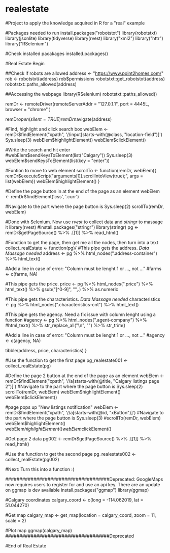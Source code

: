 # realestate
#Project to apply the knowledge acquired in R for a "real" example

#Packages needed to run
install.packages("robotstxt")
library(robotstxt)
library(jsonlite)
library(tidyverse)
library(rvest)
library("xml2")
library("httr")
library("RSelenium")

#Check installed pacakages
installed.packages()

#Real Estate Begin

##Check if robots are allowed
address <- "https://www.point2homes.com/"
rob <- robotstxt(address)
rob$permissions
robotstxt::get_robotstxt(address)
robotstxt::paths_allowed(address)

##Accessing the webpage
library(RSelenium)
robotstxt::paths_allowed()

remDr <- remoteDriver(remoteServerAddr = "127.0.1.1",
                      port = 4445L,
                      browser = "chrome" )

remDr$open(silent = TRUE)
remDr$navigate(address)

#Find, highlight and click search box
webElem <- remDr$findElement("xpath", '//input[starts-with(@class, "location-field")]')
Sys.sleep(3)
webElem$highlightElement()
webElem$clickElement()

#Write the search and hit enter
#webElem$sendKeysToElement(list("Calgary"))
Sys.sleep(3)
webElem$sendKeysToElement(list(key = "enter"))

#Funtion to move to web element
scrollTo <- function(remDr, webElem){
  remDr$executeScript("arguments[0].scrollIntoView(true);", args = list(webElem))
  webElem$highlightElement()
}

#Define the page button in at the end of the page as an element
webElem <- remDr$findElement('css', '.curr')

#Navigate to the part where the page button is
Sys.sleep(2)
scrollTo(remDr, webElem)

#Done with Selenium. Now use *rvest* to collect data and *stringr* to massage it 
library(rvest)
#install.packages("stringr")
library(stringr)
pg <- remDr$getPageSource() %>% .[[1]] %>% read_html()

#Function to get the page, then get me all the nodes, then turn into a text
collect_realEstate <- function(pg){
  #This pipe gets the address. *Data Massage needed*
  address <- pg %>% html_nodes(".address-container") %>% 
    html_text()
  
  #Add a line in case of error: "Column must be lenght 1 or ..., not ..."
  #farms <- c(farms, NA)
  
  #This pipe gets the price.
  price <- pg %>% html_nodes(".price") %>% 
    html_text() %>% gsub("[^0-9]", "",.) %>% as.numeric
  
  #This pipe gets the characteristics. *Data Massage needed*
  characteristics <- pg %>% html_nodes(".characteristics-cnt") %>% 
    html_text() 
  
 #This pipe gets the agency. Need a fix issue with column lenght using a function
  #agency <- pg %>% html_nodes(".agent-company") %>% 
    #html_text() %>% str_replace_all("\n", "") %>% str_trim()
  
  #Add a line in case of error: "Column must be lenght 1 or ..., not ..."
  #agency <- c(agency, NA)
  
  tibble(address, price, characteristics)
}

#Use the function to get the first page
pg_realestate001 <- collect_realEstate(pg)

#Define the page 2 button at the end of the page as an element
webElem <- remDr$findElement("xpath", '//a[starts-with(@title, "Calgary listings page 2")]')
#Navigate to the part where the page button is
Sys.sleep(2)
scrollTo(remDr, webElem)
webElem$highlightElement()
webElem$clickElement()

#page pops up "New listings notification" 
webElem <- remDr$findElement("xpath", '//a[starts-with(@id, "xButton")]')
#Navigate to the part where the page button is
Sys.sleep(3)
#scrollTo(remDr, webElem)
webElem$highlightElement()
webElem$highlightElement()
webElem$clickElement()

#Get page 2 data
pg002 <- remDr$getPageSource() %>% .[[1]] %>% read_html()

#Use the function to get the second page
pg_realestate002 <- collect_realEstate(pg002)

#Next: Turn this into a function :(

#####################################Deprecated: GoogleMaps now requires users to register for and use an api key. There are an update on ggmap is dev available
install.packages("ggmap")
library(ggmap)

#Calgary coordinates
calgary_coord <- c(long = -114.062019, lat = 51.044270)

#Get map
calgary_map <- get_map(location = calgary_coord, zoom = 11, scale = 2)

#Plot map
ggmap(calgary_map)
#####################################Deprecated

#End of Real Estate
